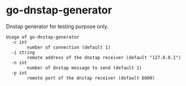 # go-dnstap-generator

Dnstap generator for testing purpose only.

```
Usage of go-dnstap-generator
  -c int
        number of connection (default 1)
  -i string
        remote address of the dnstap receiver (default "127.0.0.1")
  -n int
        number of dnstap message to send (default 1)
  -p int
        remote port of the dnstap receiver (default 6000)
```
